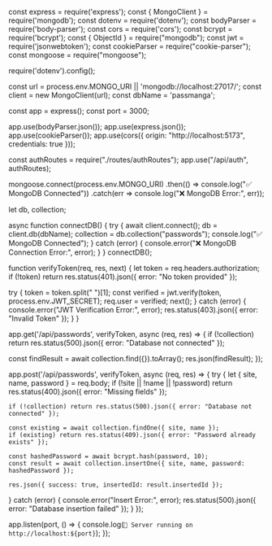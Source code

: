 const express = require('express');
const { MongoClient } = require('mongodb');
const dotenv = require('dotenv');
const bodyParser = require('body-parser');
const cors = require('cors');
const bcrypt = require('bcrypt');
const { ObjectId } = require("mongodb");
const jwt = require('jsonwebtoken');
const cookieParser = require("cookie-parser");
const mongoose = require("mongoose");

require('dotenv').config();

const url = process.env.MONGO_URI || 'mongodb://localhost:27017/';
const client = new MongoClient(url);
const dbName = 'passmanga';

const app = express();
const port = 3000;

app.use(bodyParser.json());
app.use(express.json());
app.use(cookieParser());
app.use(cors({ origin: "http://localhost:5173", credentials: true }));

const authRoutes = require("./routes/authRoutes");
app.use("/api/auth", authRoutes);

mongoose.connect(process.env.MONGO_URI)
  .then(() => console.log("✅ MongoDB Connected"))
  .catch(err => console.log("❌ MongoDB Error:", err));

let db, collection;

async function connectDB() {
  try {
    await client.connect();
    db = client.db(dbName);
    collection = db.collection("passwords");
    console.log("✅ MongoDB Connected");
  } catch (error) {
    console.error("❌ MongoDB Connection Error:", error);
  }
}
connectDB();

function verifyToken(req, res, next) {
  let token = req.headers.authorization;
  if (!token) return res.status(401).json({ error: "No token provided" });

  try {
      token = token.split(" ")[1];
      const verified = jwt.verify(token, process.env.JWT_SECRET);
      req.user = verified;
      next();
  } catch (error) {
      console.error("JWT Verification Error:", error);
      res.status(403).json({ error: "Invalid Token" });
  }
}

app.get('/api/passwords', verifyToken, async (req, res) => {
  if (!collection) return res.status(500).json({ error: "Database not connected" });

  const findResult = await collection.find({}).toArray();
  res.json(findResult);
});

app.post('/api/passwords', verifyToken, async (req, res) => {
  try {
    let { site, name, password } = req.body;
    if (!site || !name || !password) return res.status(400).json({ error: "Missing fields" });

    if (!collection) return res.status(500).json({ error: "Database not connected" });

    const existing = await collection.findOne({ site, name });
    if (existing) return res.status(409).json({ error: "Password already exists" });

    const hashedPassword = await bcrypt.hash(password, 10);
    const result = await collection.insertOne({ site, name, password: hashedPassword });

    res.json({ success: true, insertedId: result.insertedId });
  } catch (error) {
    console.error("Insert Error:", error);
    res.status(500).json({ error: "Database insertion failed" });
  }
});

app.listen(port, () => {
  console.log(`🚀 Server running on http://localhost:${port}`);
});
